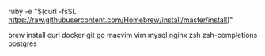 ruby -e "$(curl -fsSL https://raw.githubusercontent.com/Homebrew/install/master/install)"

brew install curl docker git go macvim vim mysql nginx zsh zsh-completions postgres
